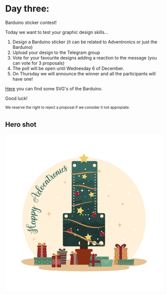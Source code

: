 # Day three:

Barduino sticker contest!

Today we want to test your graphic design skills... 

1. Design a Barduino sticker (it can be related to Adventronics or just the Barduino)
2. Upload your design to the Telegram group
3. Vote for your favourite designs adding a reaction to the message (you can vote for 3 proposals)
5. The poll will be open until Wednesday 6 of December.
4. On Thursday we will announce the winner and all the participants will have one!

[Here](../../files/BarduinoSVG.zip) you can find some SVG's of the Barduino.

Good luck!

<sup>We reserve the right to reject a proposal if we consider it not appropiate.</sup>

## Hero shot

![Sticker](Sticker.svg)